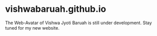# vishwabaruah.github.io
The Web-Avatar of Vishwa Jyoti Baruah is still under development. Stay tuned for my new website.
